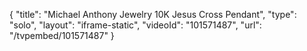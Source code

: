 {
    "title": "Michael Anthony Jewelry 10K Jesus Cross Pendant",
    "type": "solo",
    "layout": "iframe-static",
    "videoId": "101571487",
    "url": "\/tvpembed\/101571487"
}